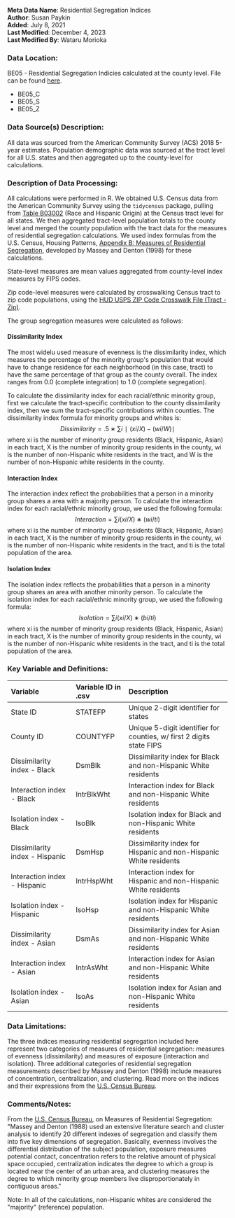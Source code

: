 **Meta Data Name**: Residential Segregation Indices  
**Author**: Susan Paykin  
**Added**: July 8, 2021  
**Last Modified**: December 4, 2023  
**Last Modified By**: Wataru Morioka  

### Data Location: 
BE05 - Residential Segregation Indicies calculated at the county level. File can be found [here](/data_final).
* BE05_C
* BE05_S
* BE05_Z

### Data Source(s) Description:  
All data was sourced from the American Community Survey (ACS) 2018 5-year estimates. Population demographic data was sourced at the tract level for all U.S. states and then aggregated up to the county-level for calculations. 

### Description of Data Processing: 
All calculations were performed in R. We obtained U.S. Census data from the American Community Survey using the `tidycensus` package, pulling from [Table B03002](https://censusreporter.org/tables/B03002/) (Race and Hispanic Origin) at the Census tract level for all states. We then aggregated tract-level population totals to the county level and merged the county population with the tract data for the measures of residential segregation calculations. We used index formulas from the U.S. Census, Housing Patterns, [Appendix B: Measures of Residential Segregation](https://www.census.gov/topics/housing/housing-patterns/guidance/appendix-b.html), developed by Massey and Denton (1998) for these calculations. 

State-level measures are mean values aggregated from county-level index measures by FIPS codes. 

Zip code-level measures were calculated by crosswalking Census tract to zip code populations, using the [HUD USPS ZIP Code Crosswalk File (Tract - Zip)](https://www.huduser.gov/portal/datasets/usps_crosswalk.html). 

The group segregation measures were calculated as follows: 

#### Dissimilarity Index

The most widelu used measure of evenness is the dissimilarity index, which measures the percentage of the minority group's population that would have to change residence for each neighborhood (in this case, tract) to have the same percentage of that group as the county overall. The index ranges from 0.0 (complete integration) to 1.0 (complete segregation). 

To calculate the dissimilarity index for each racial/ethnic minority group, first we calculate the tract-specific contribution to the county dissimilarity index, then we sum the tract-specific contributions within counties. The dissimilarity index formula for minority groups and whites is: $$Dissimilarity=.5∗∑i ∣(xi/X) − (wi/W)∣$$ where xi is the number of minority group residents (Black, Hispanic, Asian) in each tract, X is the number of minority group residents in the county, wi is the number of non-Hispanic white residents in the tract, and W is the number of non-Hispanic white residents in the county.

#### Interaction Index

The interaction index reflect the probabilities that a person in a minority group shares a  area with a majority person. To calculate the interaction index for each racial/ethnic minority group, we used the following formula: $$Interaction= ∑i (xi/X) ∗ (wi/ti)$$ where xi is the number of minority group residents (Black, Hispanic, Asian) in each tract, X is the number of minority group residents in the county, wi is the number of non-Hispanic white residents in the tract, and ti is the total population of the area. 

#### Isolation Index

The isolation index reflects the probabilities that a person in a minority group shares an area with another minority person. To calculate the isolation index for each racial/ethnic minority group, we used the following formula: $$Isolation=∑i (xi/X) ∗ (bi/ti)$$  where xi is the number of minority group residents (Black, Hispanic, Asian) in each tract, X is the number of minority group residents in the county, wi is the number of non-Hispanic white residents in the tract, and ti is the total population of the area. 

### Key Variable and Definitions:
| Variable | Variable ID in .csv | Description |
|:---------|:--------------------|:------------|
| State ID | STATEFP | Unique 2-digit identifier for states |
| County ID | COUNTYFP | Unique 5-digit identifier for counties, w/ first 2 digits state FIPS |
| Dissimilarity index - Black | DsmBlk | Dissimilarity index for Black and non-Hispanic White residents |
| Interaction index - Black | IntrBlkWht | Interaction index for Black and non-Hispanic White residents |
| Isolation index - Black | IsoBlk | Isolation index for Black and non-Hispanic White residents |
| Dissimilarity index - Hispanic | DsmHsp | Dissimilarity index for Hispanic and non-Hispanic White residents |
| Interaction index - Hispanic | IntrHspWht | Interaction index for Hispanic and non-Hispanic White residents |
| Isolation index - Hispanic | IsoHsp | Isolation index for Hispanic and non-Hispanic White residents |
| Dissimilarity index - Asian | DsmAs | Dissimilarity index for Asian and non-Hispanic White residents |
| Interaction index - Asian | IntrAsWht | Interaction index for Asian and non-Hispanic White residents |
| Isolation index - Asian | IsoAs | Isolation index for Asian and non-Hispanic White residents |

### Data Limitations:
The three indices measuring  residential segregation included here represent two categories of measures of residential segregation: measures of evenness (dissimilarity) and measures of exposure (interaction and isolation). Three additional categories of residential segregation measurements described by Massey and Denton (1998) include measures of concentration, centralization, and clustering. Read more on the indices and their expressions from the [U.S. Census Bureau](https://www.census.gov/topics/housing/housing-patterns/guidance/appendix-b.html). 


### Comments/Notes:
From the [U.S. Census Bureau](https://www.census.gov/topics/housing/housing-patterns/guidance/appendix-b.html), on Measures of Residential Segregation: "Massey and Denton (1988) used an extensive literature search and cluster analysis to identify 20 different indexes of segregation and classify them into five key dimensions of segregation. Basically, evenness involves the differential distribution of the subject population, exposure measures potential contact, concentration refers to the relative amount of physical space occupied, centralization indicates the degree to which a group is located near the center of an urban area, and clustering measures the degree to which minority group members live disproportionately in contiguous areas."

Note: In all of the calculations, non-Hispanic whites are considered the "majority" (reference) population. 
